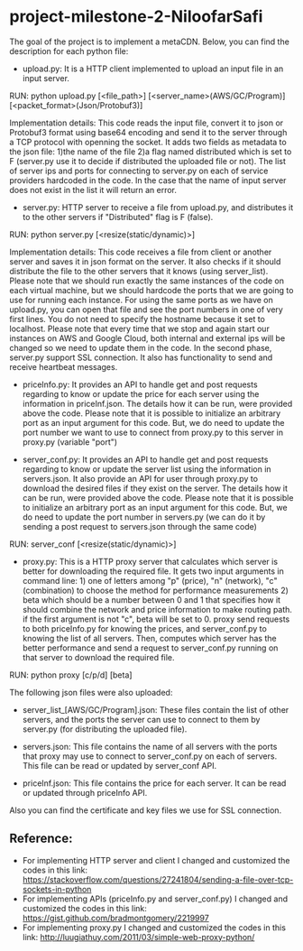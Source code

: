# project-milestone-2-NiloofarSafi

The goal of the project is to implement a metaCDN. Below, you can find the description for each python file:

- upload.py: It is a HTTP client implemented to upload an input file in an input server.

RUN: python upload.py [<file_path>] [<server_name>(AWS/GC/Program)] [<packet_format>(Json/Protobuf3)] 

Implementation details: This code reads the input file, convert it to json or Protobuf3 format using base64 encoding and send it to the server through a TCP protocol with openning the socket. It adds two fields as metadata to the json file: 1)the name of the file 2)a flag named distributed which is set to F (server.py use it to decide if distributed the uploaded file or not). The list of server ips and ports for connecting to server.py on each of service providers hardcoded in the code. In the case that the name of input server does not exist in the list it will return an error.  


- server.py: HTTP server to receive a file from upload.py, and distributes it to the other servers if "Distributed" flag is F (false).

RUN: python server.py [<resize(static/dynamic)>]

Implementation details: This code receives a file from client or another server and saves it in json format on the server. It also checks if it should distribute the file to the other servers that it knows (using server_list). Please note that we should run exactly the same instances of the code on each virtual machine, but we should hardcode the ports that we are going to use for running each instance. For using the same ports as we have on upload.py, you can open that file and see the port numbers in one of very first lines. You do not need to specify the hostname because it set to localhost.
Please note that every time that we stop and again start our instances on AWS and Google Cloud, both internal and external ips will be changed so we need to update them in the code.
In the second phase, server.py support SSL connection. It also has functionality to send and receive heartbeat messages.

- priceInfo.py: It provides an API to handle get and post requests regarding to know or update the price for each server using the information in priceInf.json. The details how it can be run, were provided above the code. Please note that it is possible to initialize an arbitrary port as an input argument for this code. But, we do need to update the port number we want to use to connect from proxy.py to this server in proxy.py (variable "port")  

- server_conf.py: It provides an API to handle get and post requests regarding to know or update the server list using the information in servers.json. It also provide an API for user through proxy.py to download the desired files if they exist on the server. The details how it can be run, were provided above the code. Please note that it is possible to initialize an arbitrary port as an input argument for this code. But, we do need to update the port number in servers.py (we can do it by sending a post request to servers.json through the same code) 

RUN: server_conf [<resize(static/dynamic)>]

- proxy.py: This is a HTTP proxy server that calculates which server is better for downloading the required file. It gets two input arguments in command line: 1) one of letters among "p" (price), "n" (network), "c" (combination) to choose the method for performance measurements 2) beta which should be a number between 0 and 1 that specifies how it should combine the network and price information to make routing path. if the first argument is not "c", beta will be set to 0.
proxy send requests to both priceInfo.py for knowing the prices, and server_conf.py to knowing the list of all servers. Then, computes which server has the better performance and send a request to server_conf.py running on that server to download the required file. 

RUN: python proxy [c/p/d] [beta]

The following json files were also uploaded:

- server_list_[AWS/GC/Program].json: These files contain the list of other servers, and the ports the server can use to
connect to them by server.py (for distributing the uploaded file).

- servers.json: This file contains the name of all servers with the ports that proxy may use to connect to server_conf.py
on each of servers. This file can be read or updated by server_conf API.

- priceInf.json: This file contains the price for each server. It can be read or updated through priceInfo API.

Also you can find the certificate and key files we use for SSL connection.

## Reference:
- For implementing HTTP server and client I changed and customized the codes in this link: https://stackoverflow.com/questions/27241804/sending-a-file-over-tcp-sockets-in-python
- For implementing APIs (priceInfo.py and server_conf.py) I changed and customized the codes in this link: https://gist.github.com/bradmontgomery/2219997
- For implementing proxy.py I changed and customized the codes in this link: http://luugiathuy.com/2011/03/simple-web-proxy-python/

